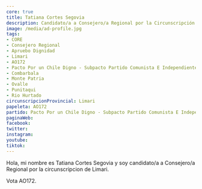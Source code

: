 ```yaml
---
core: true
title: Tatiana Cortes Segovia
description: Candidato/a a Consejero/a Regional por la Circunscripción de Limari
image: /media/ad-profile.jpg
tags:
- CORE
- Consejero Regional
- Apruebo Dignidad
- Limari
- AO172
- Pacto Por un Chile Digno - Subpacto Partido Comunista E Independientes - Partido Comunista De Chile
- Combarbala
- Monte Patria
- Ovalle
- Punitaqui
- Rio Hurtado
circunscripcionProvincial: Limari
papeleta: AO172
partido: Pacto Por un Chile Digno - Subpacto Partido Comunista E Independientes - Partido Comunista De Chile
paginaWeb:
facebook:
twitter:
instagram:
youtube:
tiktok:
---
```

Hola, mi nombre es Tatiana Cortes Segovia y soy candidato/a a Consejero/a Regional por la circunscripcion de Limari.

Vota AO172.